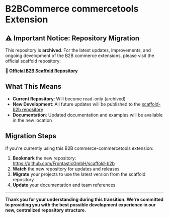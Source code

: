 # B2BCommerce commercetools Extension

## ⚠️ Important Notice: Repository Migration

This repository is **archived**. For the latest updates, improvements, and ongoing development of the B2B commerce extensions, please visit the official scaffold repository:

**🔗 [Official B2B Scaffold Repository](https://github.com/FrontasticGmbH/scaffold-b2b)**

## What This Means

- **Current Repository**: Will become read-only (archived)
- **New Development**: All future updates will be published to the [scaffold-b2b repository](https://github.com/FrontasticGmbH/scaffold-b2b)
- **Documentation**: Updated documentation and examples will be available in the new location

## Migration Steps

If you're currently using this B2B commerce-commercetools extension:

1. **Bookmark** the new repository: https://github.com/FrontasticGmbH/scaffold-b2b
2. **Watch** the new repository for updates and releases
3. **Migrate** your projects to use the latest version from the scaffold repository
4. **Update** your documentation and team references

---

**Thank you for your understanding during this transition. We're committed to providing you with the best possible development experience in our new, centralized repository structure.** 